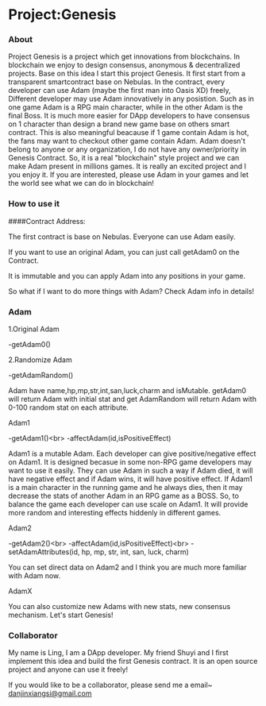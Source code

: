 # Project:Genesis
### About
Project Genesis is a project which get innovations from blockchains. In blockchain we enjoy to design consensus, anonymous & decentralized projects. Base on this idea I start this project Genesis. It first start from a transparent smartcontract base on Nebulas. In the contract, every developer can use Adam (maybe the first man into Oasis XD) freely, Different developer may use Adam innovatively in any posistion. Such as in one game Adam is a RPG main character, while in the other Adam is the final Boss. It is much more easier for DApp developers to have consensus on 1 character than design a brand new game base on others smart contract. This is also meaningful beacause if 1 game contain Adam is hot, the fans may want to checkout other game contain Adam. Adam doesn't belong to anyone or any organization, I do not have any owner/priority in Genesis Contract. So, it is a real "blockchain" style project and we can make Adam present in millions games. It is really an excited project and I you enjoy it. If you are interested, please use Adam in your games and let the world see what we can do in blockchain!
### How to use it
####Contract Address: 

The first contract is base on Nebulas. 
Everyone can use Adam easily.

If you want to use an original Adam, you can just call getAdam0 on the Contract.

It is immutable and you can apply Adam into any positions in your game.

So what if I want to do more things with Adam? Check Adam info in details!
### Adam

1.Original Adam

-getAdam0()

2.Randomize Adam

-getAdamRandom()

Adam have name,hp,mp,str,int,san,luck,charm and isMutable. getAdam0 will return Adam with initial stat and get AdamRandom will return Adam with 0-100 random stat on each attribute.

Adam1

-getAdam1()\<br>
-affectAdam(id,isPositiveEffect)

Adam1 is a mutable Adam. Each developer can give positive/negative effect on Adam1. It is designed becasue in some non-RPG game developers may want to use it easily. They can use Adam in such a way if Adam died, it will have negative effect and if Adam wins, it will have positive effect. If Adam1 is a main character in the running game and he always dies, then it may decrease the stats of another Adam in an RPG game as a BOSS. So, to balance the game each developer can use scale on Adam1. It will provide more random and interesting effects hiddenly in different games.

Adam2

-getAdam2()\<br>
-affectAdam(id,isPositiveEffect)\<br>
-setAdamAttributes(id, hp, mp, str, int, san, luck, charm)

You can set direct data on Adam2 and I think you are much more familiar with Adam now.

AdamX

You can also customize new Adams with new stats, new consensus mechanism. Let's start Genesis! 

### Collaborator

My name is Ling, I am a DApp developer. My friend Shuyi and I first implement this idea and build the first Genesis contract. It is an open source project and anyone can use it freely!

If you would like to be a collaborator, please send me a email~  danjinxiangsi@gmail.com
